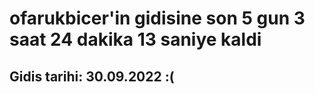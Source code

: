 # ofarukbicer'in gidisine son 5 gun 3 saat 24 dakika 13 saniye kaldi

## Gidis tarihi: 30.09.2022 :(